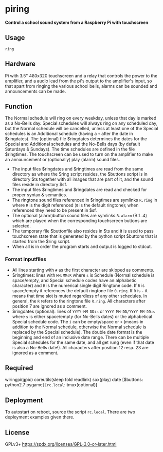 # piring
**Control a school sound system from a Raspberry Pi with touchscreen**

## Usage
`ring`

## Hardware
Pi with 3.5" 480x320 touchscreen and a relay that controls the
power to the amplifier, and a audio lead from the pi's output to the
amplifier's input, so that apart from ringing the various school bells,
alarms can be sounded and announcements can be made.

## Function
The Normal schedule will ring on every weekday, unless that day is
marked as a No-Bells day. Special schedules will always ring on any
scheduled day, but the Normal schedule will be cancelled, unless at least
one of the Special schedules is an Additional schedule (having a `+` after
the date in $ringdates). The (optional) file $ringdates determines the
dates for the Special and Additional schedules and the No-Bells days (by
default Saturdays & Sundays).
The time schedules are defined in the file $ringtimes.
The touchscreen can be used to turn on the amplifier to make an
announcement or (optionally) play (alarm) sound files.
- The input files $ringdates and $ringtimes are read from the same directory as where the $ring script resides, the $buttons script is in directory $ts together with all images that are part of it, and the sound files reside in directory $sf.
- The input files $ringtimes and $ringdates are read and checked for proper syntax & semantics.
- The ringtone sound files referenced in $ringtimes are symlinks `R.ring` in where `R` is the digit referenced (`0` is the default ringtone); when referenced they need to be present in $sf.
- The optional (alarm)button sound files are symlinks `B.alarm` (B:1..4) which are played when the corresponding touchscreen buttons are selected.
- The temporary file $buttonfile also resides in $ts and it is used to pass touchscreen state that is generated by the python script $buttons that is started from the $ring script.
- When all is in order the program starts and output is logged to stdout.

### Format inputfiles
- All lines starting with `#` as the first character are skipped as comments.
- $ringtimes: lines with `HH:MMsR` where `s` is Schedule (Normal schedule is space/empty, and Special schedule codes have an alphabetic character) and `R` is the numerical single digit Ringtone code. If `R` is space/empty it references the default ringtone file `0.ring`. If `R` is `-` it means that time slot is muted regardless of any other schedules. In general, the `R` refers to the ringtone file `R.ring`. All characters after position 7 are ignored as a comment.
- $ringdates (optional): lines of `YYYY-MM-DDis` or `YYYY-MM-DD/YYYY-MM-DDis` where `s` is either space/empty (for No-Bells dates) or the alphabetical Special schedule code. The `i` can be empty/space or `+` (means in addition to the Normal schedule, otherwise the Normal schedule is replaced by the Special schedule). The double date format is the beginning and end of an inclusive date range. There can be multiple Special schedules for the same date, and all get rung (even if that date is also a No-Bells date!). All characters after position 12 resp. 23 are ignored as a comment.

## Required
wiringpi(gpio) coreutils(sleep fold readlink) sox(play) date
[$buttons: python2.7 pygame] [`rc.local`: tmux(optional)]

## Deployment
To autostart on reboot, source the script `rc.local`. There are two
deployment examples given there.

## License
GPLv3+  https://spdx.org/licenses/GPL-3.0-or-later.html

